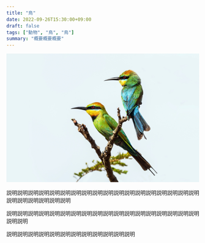 ```yaml
---
title: "鳥"
date: 2022-09-26T15:30:00+09:00
draft: false
tags: ["動物", "鳥", "鳥"]
summary: "概要概要概要"
---
```


![](featured.jpg)

説明説明説明説明説明説明説明説明説明説明説明説明説明説明説明説明説明説明説明説明説明説明説明説明


説明説明説明説明説明説明説明説明説明説明説明説明説明説明説明説明説明説明説明説明


説明説明説明説明説明説明説明説明説明説明説明説明


